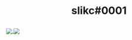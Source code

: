 <h1 align="center">
slikc#0001
</h1>

<h2>
</h2>

<a href="https://github.com/slikc/slikc">
  <img align="center" src="https://github-readme-stats.vercel.app/api?username=slikc&count_private=true&show_icons=true&theme=synthwave" />
</a>
<a href="https://github.com/slikc/slikc">
  <img align="center" src="[![Discord Presence](https://lanyard-profile-readme.vercel.app/api/94490510688792576?theme=dark&bg=809ecf&animated=false&hideDiscrim=true&borderRadius=30px&idleMessage=Probably%20doing%20something%20else...)]" />
</a>



